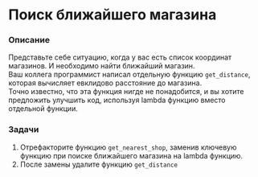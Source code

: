 # Поиск ближайшего магазина

### Описание
Представьте себе ситуацию, когда у вас есть список координат магазинов. И необходимо найти ближайший магазин.  
Ваш коллега программист написал отдельную функцию `get_distance`, которая вычисляет евклидово расстояние до магазина.  
Точно известно, что эта функция нигде не понадобится, и вы хотите предложить улучшить код, используя lambda функцию вместо отдельной функции.

### Задачи

1. Отрефакторите функцию `get_nearest_shop`, заменив ключевую функцию при поиске ближайшего магазина на lambda функцию.
2. После замены удалите функцию `get_distance`
